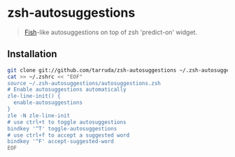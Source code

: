 # zsh-autosuggestions

> [Fish](http://fishshell.com/)-like autosuggestions on top of zsh 'predict-on' widget.

## Installation

```zsh
git clone git://github.com/tarruda/zsh-autosuggestions ~/.zsh-autosuggestions
cat >> ~/.zshrc << "EOF"
source ~/.zsh-autosuggestions/autosuggestions.zsh
# Enable autosuggestions automatically
zle-line-init() {
  enable-autosuggestions
}
zle -N zle-line-init
# use ctrl+t to toggle autosuggestions
bindkey '^T' toggle-autosuggestions
# use ctrl+f to accept a suggested word
bindkey '^F' accept-suggested-word
EOF
```
